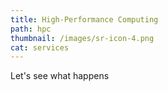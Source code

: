 ```yaml
---
title: High-Performance Computing
path: hpc
thumbnail: /images/sr-icon-4.png
cat: services
---
```

Let's see what happens
